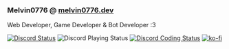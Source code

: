 ### Melvin0776 @ [melvin0776.dev](https://melvin0776.dev)
Web Developer, Game Developer & Bot Developer :3

[![Discord Status](https://dev.discordprofiles.me/badge/status/884775862250123305)](https://discordapp.com/users/884775862250123305)
![Discord Playing Status](https://dev.discordprofiles.me/badge/playing/884775862250123305)
[![Discord Coding Status](https://dev.discordprofiles.me/badge/vscode/884775862250123305)](https://melvin0776.dev)
[![ko-fi](https://img.shields.io/badge/support-me-FF5E5B?logo=ko-fi)](https://ko-fi.com/Melvin0776)
